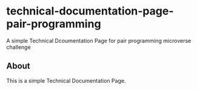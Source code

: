 # technical-documentation-page-pair-programming
A simple Technical Dcoumentation Page for pair programming microverse challenge
## About 
This is a simple Technical Documentation Page.
